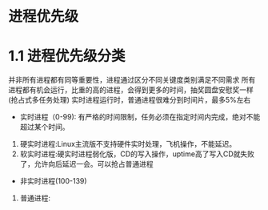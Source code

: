 # 进程优先级

# 1.1 进程优先级分类
并非所有进程都有同等重要性，进程通过区分不同关键度类别满足不同需求
所有进程都有机会运行，比重的高的进程，会得到更多的时间，抽奖圆盘安慰奖一样(抢占式多任务处理)
实时进程运行时，普通进程很难分到时间片，最多5%左右
- 实时进程（0-99):	有严格的时间限制，任务必须在指定时间内完成，绝对不能超过某个时间。
1. 硬实时进程:Linux主流版不支持硬件实时处理，飞机操作，不能延迟。
2. 软实时进程:硬实时进程弱化版，CD的写入操作，uptime高了写入CD就失败了，允许向后延迟一会。可以抢占普通进程
- 非实时进程(100-139)
1. 普通进程:
